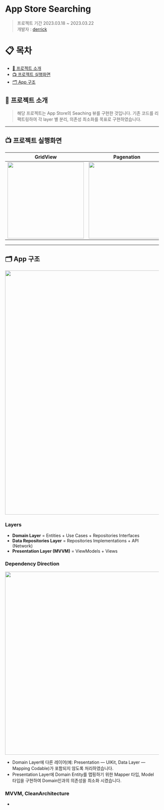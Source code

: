 # App Store Searching
> 프로젝트 기간 2023.03.18 ~ 2023.03.22    
개발자 : [derrick](https://github.com/derrickkim0109) 

# 📋 목차
- [🔎 프로젝트 소개](#-프로젝트-소개)
- [📺 프로젝트 실행화면](#-프로젝트-실행화면)
- [🗂 App 구조](#-app-구조)

## 🔎 프로젝트 소개
> 해당 프로젝트는 App Store의 Seaching 뷰를 구현한 것입니다. 기존 코드를 리팩트링하여 각 layer 별 분리, 의존성 최소화를 목표로 구현하였습니다.
---

## 📺 프로젝트 실행화면

|GridView|Pagenation|DetailViewView|
|--|--|--|
|<img src="https://i.imgur.com/HXz7RaU.gif" width="250">|<img src="https://i.imgur.com/85oyqT7.gif" width="250">|<img src="https://user-images.githubusercontent.com/59466342/214778241-65207dd9-725f-4605-b262-5fe4c326a62c.gif" width="250">|

---

## 🗂 App 구조

<img src="https://i.imgur.com/dHG5nNH.gif" width="800">


### Layers

- **Domain Layer** = Entities + Use Cases + Repositories Interfaces
- **Data Repositories Layer** = Repositories Implementations + API (Network)
- **Presentation Layer (MVVM)** = ViewModels + Views

### Dependency Direction

<img src="https://i.imgur.com/O7ISX8z.png" width="600">

- Domain Layer에 다른 레이어(예: Presentation — UIKit, Data Layer — Mapping Codable)가 포함되지 않도록 처리하였습니다. 
- Presentation Layer에 Domain Entity를 맵핑하기 위한 Mapper 타입, Model 타입을 구현하여 Domain인과의 의존성을 최소화 시켰습니다.

### MVVM, CleanArchitecture

- 